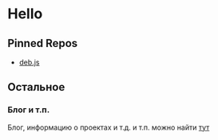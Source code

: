 # Hello

## Pinned Repos

- [deb.js](https://github.com/Debug-pro-dev/deb.js)

## Остальное

### Блог и т.п.

Блог, информацию о проектах и т.д. и т.п. можно найти [тут](https://discord.gg/WjMesMhBtq)
